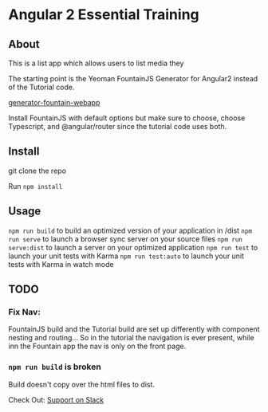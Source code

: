 # Angular 2 Essential Training

## About

This is a list app which allows users to list media they 

The starting point is the Yeoman FountainJS Generator for Angular2 instead of the Tutorial code.

[generator-fountain-webapp](https://github.com/FountainJS/generator-fountain-webapp)

Install FountainJS with default options but make sure to choose, choose Typescript, and @angular/router since the tutorial code uses both.

## Install

git clone the repo

Run ```npm install```

## Usage

```npm run build``` to build an optimized version of your application in /dist
```npm run serve``` to launch a browser sync server on your source files
```npm run serve:dist``` to launch a server on your optimized application
```npm run test``` to launch your unit tests with Karma
```npm run test:auto``` to launch your unit tests with Karma in watch mode

## TODO

### Fix Nav:

FountainJS build and the Tutorial build are set up differently with component nesting and routing...
So in the tutorial the navigation is ever present, while inn the Fountain app the nav is only on the front page.

### ```npm run build``` is broken

Build doesn't copy over the html files to dist.

Check Out: [Support on Slack](https://fountain-slack.herokuapp.com)

